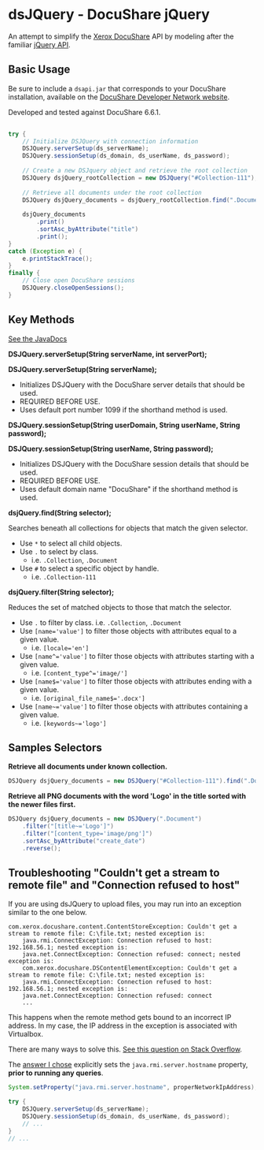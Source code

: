 # dsJQuery - DocuShare jQuery

An attempt to simplify the [Xerox DocuShare](https://www.docushare.com/) API by modeling after the familiar 
[jQuery API](http://api.jquery.com/).

## Basic Usage

Be sure to include a `dsapi.jar` that corresponds to your DocuShare installation,
available on the [DocuShare Developer Network website](https://docushare.xerox.com/dsdn/).

Developed and tested against DocuShare 6.6.1.

```java
	
try {
    // Initialize DSJQuery with connection information
    DSJQuery.serverSetup(ds_serverName);
    DSJQuery.sessionSetup(ds_domain, ds_userName, ds_password);
    
    // Create a new DSJquery object and retrieve the root collection
    DSJQuery dsjQuery_rootCollection = new DSJQuery("#Collection-111");
    
    // Retrieve all documents under the root collection
    DSJQuery dsjQuery_documents = dsjQuery_rootCollection.find(".Document");
    
    dsjQuery_documents
        .print()
        .sortAsc_byAttribute("title")
        .print();	
}
catch (Exception e) {
    e.printStackTrace();
}
finally {
    // Close open DocuShare sessions
    DSJQuery.closeOpenSessions();
}
```

## Key Methods

[See the JavaDocs](https://cityssm.github.io/dsJQuery/)

**DSJQuery.serverSetup(String serverName, int serverPort);**

**DSJQuery.serverSetup(String serverName);**

- Initializes DSJQuery with the DocuShare server details that should be used.
- REQUIRED BEFORE USE.
- Uses default port number 1099 if the shorthand method is used.


**DSJQuery.sessionSetup(String userDomain, String userName, String password);**

**DSJQuery.sessionSetup(String userName, String password);**

- Initializes DSJQuery with the DocuShare session details that should be used.
- REQUIRED BEFORE USE.
- Uses default domain name "DocuShare" if the shorthand method is used.


**dsjQuery.find(String selector);**

Searches beneath all collections for objects that match the given selector.

- Use `*` to select all child objects.
- Use `.` to select by class.
  - i.e. `.Collection`, `.Document`
- Use `#` to select a specific object by handle.
  - i.e. `.Collection-111`


**dsjQuery.filter(String selector);**

Reduces the set of matched objects to those that match the selector.

- Use `.` to filter by class.  i.e. `.Collection`, `.Document`
- Use `[name='value']` to filter those objects with attributes equal to a given value.
  - i.e. `[locale='en']`
- Use `[name^='value']` to filter those objects with attributes starting with a given value.
  - i.e. `[content_type^='image/']`
- Use `[name$='value']` to filter those objects with attributes ending with a given value.
  - i.e. `[original_file_name$='.docx']`
- Use `[name~='value']` to filter those objects with attributes containing a given value.
  - i.e. `[keywords~='logo']`

## Samples Selectors

**Retrieve all documents under known collection.**

```java
DSJQuery dsjQuery_documents = new DSJQuery("#Collection-111").find(".Document");
```
    
**Retrieve all PNG documents with the word 'Logo' in the title sorted with the newer files first.**

```java
DSJQuery dsjQuery_documents = new DSJQuery(".Document")
    .filter("[title~='Logo']")
    .filter("[content_type='image/png']")
    .sortAsc_byAttribute("create_date")
    .reverse();
```

## Troubleshooting "Couldn't get a stream to remote file" and "Connection refused to host"

If you are using dsJQuery to upload files, you may run into an exception similar to the one below.

```
com.xerox.docushare.content.ContentStoreException: Couldn't get a stream to remote file: C:\file.txt; nested exception is: 
	java.rmi.ConnectException: Connection refused to host: 192.168.56.1; nested exception is: 
	java.net.ConnectException: Connection refused: connect; nested exception is: 
	com.xerox.docushare.DSContentElementException: Couldn't get a stream to remote file: C:\file.txt; nested exception is: 
	java.rmi.ConnectException: Connection refused to host: 192.168.56.1; nested exception is: 
	java.net.ConnectException: Connection refused: connect
	...
```

This happens when the remote method gets bound to an incorrect IP address.
In my case, the IP address in the exception is associated with Virtualbox.

There are many ways to solve this.
[See this question on Stack Overflow](https://stackoverflow.com/q/15685686).

The [answer I chose](https://stackoverflow.com/a/28800991) explicitly sets the `java.rmi.server.hostname` property,
**prior to running any queries**.

```java
System.setProperty("java.rmi.server.hostname", properNetworkIpAddress);

try {
    DSJQuery.serverSetup(ds_serverName);
    DSJQuery.sessionSetup(ds_domain, ds_userName, ds_password);
    // ...
}
// ...
```